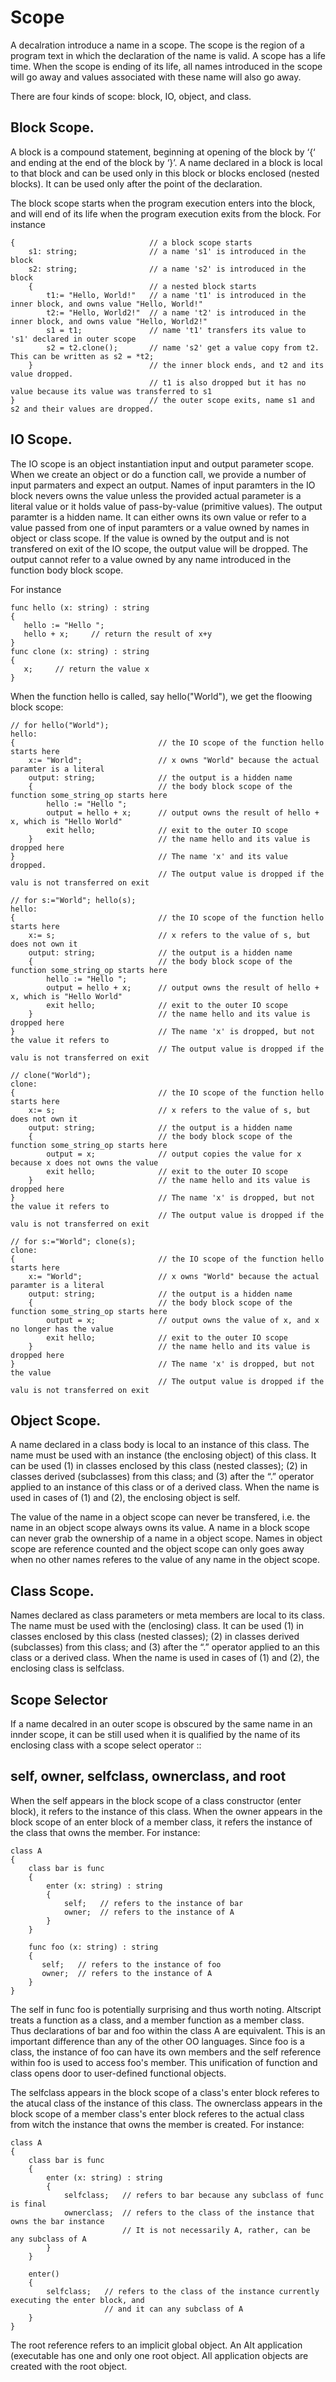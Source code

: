 # Scope

A decalration introduce a name in a scope. The scope is the region of a program text in which the declaration of the name is valid.
A scope has a life time. When the scope is ending of its life, all names introduced in the scope will go away and values associated
with these name will also go away.

There are four kinds of scope: block, IO, object, and class.

## Block Scope.
A block is a compound statement, beginning at opening of the block by ‘{‘ and ending at the end of the block by ‘}’. A name declared
in a block is local to that block and can be used only in this block or blocks enclosed (nested blocks). It can be used only after
the point of the declaration.

The block scope starts when the program execution enters into the block, and will end of its life when the program execution exits
from the block. For instance

```altscript
{                              // a block scope starts
    s1: string;                // a name 's1' is introduced in the block
    s2: string;                // a name 's2' is introduced in the block
    {                          // a nested block starts
        t1:= "Hello, World!"   // a name 't1' is introduced in the inner block, and owns value "Hello, World!"
        t2:= "Hello, World2!"  // a name 't2' is introduced in the inner block, and owns value "Hello, World2!"
        s1 = t1;               // name 't1' transfers its value to 's1' declared in outer scope
        s2 = t2.clone();       // name 's2' get a value copy from t2. This can be written as s2 = *t2;
    }                          // the inner block ends, and t2 and its value dropped.
                               // t1 is also dropped but it has no value because its value was transferred to s1          
}                              // the outer scope exits, name s1 and s2 and their values are dropped.
```
## IO Scope.
The IO scope is an object instantiation input and output parameter scope. When we create an object or do a function call,
we provide a number of input parmaters and expect an output. Names of input paramters in the IO block nevers owns the value
unless the provided actual parameter is a literal value or it holds value of pass-by-value (primitive values).
The output paramter is a hidden name. It can either owns its own value or refer to a value passed from one of input paramters
or a value owned by names in object or class scope. If the value is owned by the output and is not transfered on exit of the
IO scope, the output value will be dropped. The output cannot refer to a value owned by any name introduced in the function
body block scope.

For instance

```altscript
func hello (x: string) : string
{
   hello := "Hello ";
   hello + x;     // return the result of x+y
}
func clone (x: string) : string
{
   x;     // return the value x
}
```

When the function hello is called, say hello("World"), we get the floowing block scope:

```altscript
// for hello("World");
hello:
{                                // the IO scope of the function hello starts here
    x:= "World";                 // x owns "World" because the actual paramter is a literal
    output: string;              // the output is a hidden name
    {                            // the body block scope of the function some_string_op starts here
        hello := "Hello ";
        output = hello + x;      // output owns the result of hello + x, which is "Hello World"
        exit hello;              // exit to the outer IO scope
    }                            // the name hello and its value is dropped here
}                                // The name 'x' and its value dropped.
                                 // The output value is dropped if the valu is not transferred on exit
                                 
// for s:="World"; hello(s);
hello:
{                                // the IO scope of the function hello starts here
    x:= s;                       // x refers to the value of s, but does not own it
    output: string;              // the output is a hidden name
    {                            // the body block scope of the function some_string_op starts here
        hello := "Hello ";
        output = hello + x;      // output owns the result of hello + x, which is "Hello World"
        exit hello;              // exit to the outer IO scope
    }                            // the name hello and its value is dropped here
}                                // The name 'x' is dropped, but not the value it refers to
                                 // The output value is dropped if the valu is not transferred on exit
                       
// clone("World");
clone:
{                                // the IO scope of the function hello starts here
    x:= s;                       // x refers to the value of s, but does not own it
    output: string;              // the output is a hidden name
    {                            // the body block scope of the function some_string_op starts here
        output = x;              // output copies the value for x because x does not owns the value
        exit hello;              // exit to the outer IO scope
    }                            // the name hello and its value is dropped here
}                                // The name 'x' is dropped, but not the value it refers to
                                 // The output value is dropped if the valu is not transferred on exit

// for s:="World"; clone(s);
clone:
{                                // the IO scope of the function hello starts here
    x:= "World";                 // x owns "World" because the actual paramter is a literal
    output: string;              // the output is a hidden name
    {                            // the body block scope of the function some_string_op starts here
        output = x;              // output owns the value of x, and x no longer has the value
        exit hello;              // exit to the outer IO scope
    }                            // the name hello and its value is dropped here
}                                // The name 'x' is dropped, but not the value
                                 // The output value is dropped if the valu is not transferred on exit

```

## Object Scope.
A name declared in a class body is local to an instance of this class. The name must be used with an instance (the enclosing object)
of this class. It can be used (1) in classes enclosed by this class (nested classes); (2) in classes derived (subclasses) from this class;
and (3) after the “.” operator applied to an instance of this class or of a derived class. When the name is used in cases of (1) and (2),
the enclosing object is self.

The value of the name in a object scope can never be transfered, i.e. the name in an object scope always owns its value. A name in a
block scope can never grab the ownership of a name in a object scope. Names in object scope are reference counted and the object scope
can only goes away when no other names referes to the value of any name in the object scope.

## Class Scope.
Names declared as class parameters or meta members are local to its class. The name must be used with the (enclosing) class.
It can be used (1) in classes enclosed by this class (nested classes); (2) in classes derived (subclasses) from this class; and (3)
after the “.” operator applied to an this class or a derived class. When the name is used in cases of (1) and (2), the enclosing class
is selfclass.

## Scope Selector
If a name decalred in an outer scope is obscured by the same name in an innder scope, it can be still used when it is qualified by the
name of its enclosing class with a scope select operator ::

## self, owner, selfclass, ownerclass, and root
When the self appears in the block scope of a class constructor (enter block), it refers to the instance of this class. When the owner appears
in the block scope of an enter block of a member class, it refers the instance of the class that owns the member. For instance:

```altscript
class A
{
    class bar is func
    {
        enter (x: string) : string
        {
            self;   // refers to the instance of bar
            owner;  // refers to the instance of A
        }
    }
    
    func foo (x: string) : string
    {
       self;   // refers to the instance of foo
       owner;  // refers to the instance of A
    }
}
```
The self in func foo is potentially surprising and thus worth noting. Altscript treats a function as a class, and a member function as a
member class. Thus declarations of bar and foo within the class A are equivalent. This is an important difference than any of the other 
OO languages. Since foo is a class, the instance of foo can have its own members and the self reference within foo is used to access foo's
member. This unification of function and class opens door to user-defined functional objects.

The selfclass appears in the block scope of a class's enter block referes to the atucal class of the instance of this class. The ownerclass
appears in the block scope of a member class's enter block referes to the actual class from witch the instance that owns the member is created.
For instance:

```altscript
class A
{
    class bar is func
    {
        enter (x: string) : string
        {
            selfclass;   // refers to bar because any subclass of func is final
            ownerclass;  // refers to the class of the instance that owns the bar instance
                         // It is not necessarily A, rather, can be any subclass of A
        }
    }
    
    enter()
    {
        selfclass;   // refers to the class of the instance currently executing the enter block, and
                     // and it can any subclass of A
    }
}
```

The root reference refers to an implicit global object. An Alt application (executable has one and only one root object. All application objects
are created with the root object.
